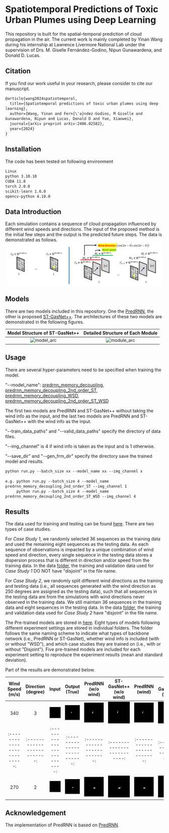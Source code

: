 # Spatiotemporal Predictions of Toxic Urban Plumes using Deep Learning

This repository is built for the spatial-temporal prediction of cloud propagation in the air. The current work is mainly completed by Yinan Wang during his internship at Lawrence Livermore National Lab under the supervision of Drs. M. Giselle Fernández-Godino, Nipun Gunawardena, and Donald D. Lucas.


## Citation

If you find our work useful in your research, please consider to cite our manuscript.

```
@article{wang2024spatiotemporal,
  title={Spatiotemporal predictions of toxic urban plumes using deep learning},
  author={Wang, Yinan and Fern{\'a}ndez-Godino, M Giselle and Gunawardena, Nipun and Lucas, Donald D and Yue, Xiaowei},
  journal={arXiv preprint arXiv:2406.02582},
  year={2024}
}
```

## Installation

The code has been tested on following environment

```
Linux
python 3.10.10
CUDA 11.8
torch 2.0.0
scikit-learn 1.6.0
opencv-python 4.10.0
```

## Data Introduction

Each simulation contains a sequence of cloud propagation influenced by different wind speeds and directions. The input of the proposed method is the initial few steps and the output is the predicted future steps. The data is demonstrated as follows.
![data](./Images/Inputs.png)


## Models

There are two models included in this repository. One the [PredRNN](https://github.com/thuml/predrnn-pytorch), the other is proposed [ST-GasNet++](./ST-GasNet/core/models/predrnn_memory_decoupling_2nd_order_ST.py). The architectures of these two models are demonstrated in the following figures. 

Model Structure of ST-GasNet++ |  Detailed Structure of Each Module
:-------------------------:|:-------------------------:
![model_arc](./Images/GasNet.png)  |  ![module_arc](./Images/GasNet-Module.png)



## Usage

There are several hyper-parameters need to be specified when training the model.

"--model_name": [predrnn_memory_decoupling](./ST-GasNet/core/models/predrnn_memory_decoupling.py), [predrnn_memory_decoupling_2nd_order_ST](./ST-GasNet/core/models/predrnn_memory_decoupling_2nd_order_ST), [predrnn_memory_decoupling_WSD](./ST-GasNet/core/models/predrnn_memory_decoupling_WSD.py), [predrnn_memory_decoupling_2nd_order_ST_WSD](./ST-GasNet/core/models/predrnn_memory_decoupling_2nd_order_ST_WSD)

The first two models are PredRNN and ST-GasNet++ without taking the wind info as the input, and the last two models are PredRNN and ST-GasNet++ with the wind info as the input.

"--train_data_paths" and "--valid_data_paths" specify the directory of data files.

"--img_channel" is 4 if wind info is taken as the input and is 1 otherwise.

"--save_dir" and "--gen_frm_dir" specify the directory save the trained model and results.

```
python run.py --batch_size xx --model_name xx --img_channel x

e.g. python run.py --batch_size 4 --model_name predrnn_memory_decoupling_2nd_order_ST --img_channel 1
     python run.py --batch_size 4 --model_name predrnn_memory_decoupling_2nd_order_ST_WSD --img_channel 4
```

## Results

The data used for training and testing can be found [here](./Data). There are two types of case studies. 

For *Case Study 1*, we randomly selected 36 sequences as the training data and used the remaining eight sequences as the testing data. As each sequence of observations is impacted by a unique combination of wind speed and direction, every single sequence in the testing data stores a dispersion process that is different in direction and/or speed from the training data. In the data [folder](./Data), the training and validation data used for *Case Study 1* DO NOT have "disjoint" in the file name.

For *Case Study 2*, we randomly split different wind directions as the training and testing data (i.e., all sequences generated with the wind direction as 250 degrees are assigned as the testing data), such that all sequences in the testing data are from the simulations with wind directions never observed in the training data. We still maintain 36 sequences in the training data and eight sequences in the testing data. In the data [folder](./Data), the training and validation data used for *Case Study 2* have "disjoint" in the file name.

The Pre-trained models are stored in [here](./Pretrained_Models). Eight types of models following different experiment settings are stored in individual folders. The folder follows the same naming scheme to indicate what types of backbone network (i.e., PredRNN or ST-GasNet), whether wind info is included (with or without "WSD"), and which case studies they are trained on (i.e., with or without "Disjoint"). Five pre-trained models are included for each experiment setting to reproduce the experiment results (mean and standard deviation).

Part of the results are demonstrated below.

Wind Speed (m/s) | Direction (degree) | Input |  Output (True) |  PredRNN (w/o wind) |  ST-GasNet++ (w/o wind) |  PredRNN (wind) |  ST-GasNet++ (wind)
:-------------------------:|:-------------------------:|:-------------------------:|:-------------------------:|:-------------------------:|:-------------------------:|:-------------------------:|:-------------------------:
340 | 3 |  ![1-1](./images/1-1.gif)  |  ![1-2](./images/1-2.gif)  |  ![1-3](./images/1-3.gif)  |  ![1-4](./images/1-4.gif)  |  ![1-5](./images/1-5.gif)  |  ![1-6](./images/1-6.gif)
:-------------------------:|:-------------------------:|:-------------------------:|:-------------------------:|:-------------------------:|:-------------------------:|:-------------------------:|:-------------------------:
270 | 2 |  ![2-1](./images/2-1.gif)  |  ![2-2](./images/2-2.gif)  |  ![2-3](./images/2-3.gif)  |  ![2-4](./images/2-4.gif)  |  ![2-5](./images/2-5.gif)  |  ![2-6](./images/2-6.gif)

## Acknowledgement

The implementation of PredRNN is based on [PredRNN](https://github.com/thuml/predrnn-pytorch).



